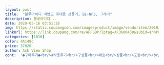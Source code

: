 ```yaml
---
layout: post 
title:  "블루아이디 넥밴드 휴대용 선풍기, BI-NF3, 그레이" 
description: 블루아이디 ..
date: 2020-05-16 03:51:26 
img: https://static.coupangcdn.com/image/product/image/vendoritem/2019/06/03/4587320519/7248e022-9e01-498a-95ae-5f6cdfcda870.jpg 
linkUrl: https://link.coupang.com/re/AFFSDP?lptag=AF3600438&subid=ahnPublicAsk&pageKey=205563217&itemId=605523033&vendorItemId=4587320519&traceid=V0-113-1e5acf6dce998015 
categories: [1016] 
color: 4A148C 
price: 37020 
author: Ask View Shop 
cont:  "●구매후기●<br/>#사용후기<br/>구성품<br/>배송<br/>상품<br/>포장<br/><br/> - 구부림<br/><br/> - 날개<br/><br/> - 디자인<br/><br/> - 머리카락 안들어가요<br/><br/> - 바람세기<br/><br/> - 소음<br/><br/> - 착용감<br/><br/> - 특히 여자분들 ㅋㅋ 이거 머리띠 쓰듯이 쓰지마세요<br/><br/> -작년꺼랑 비교내용있음<br/> -<br/>1.<br/>모터/소음<br/>2.<br/> 가격<br/>3.<br/> 배터리<br/>3단은 지하철이나 실내에서 사용하기엔 소리가 좀 커서<br/>4.<br/> 활용도<br/>BLDC 모터라서 그런지 일단 다른 휴대용선풍기와 비교했을때<br/>[[두번째 구매후기! 시원함이 업그레이드된 상품]]<br/>ㅁ 주의사항 및 말씀드리고싶은거<br/>ㅁ구입동기<br/>ㅁ배송<br/>ㅁ사용후기<br/>같은회사제품 넥밴드선풍기 BI<br/> -NF1제품 구매했었는데<br/>결론부터 말씀드리면 완전 100퍼센트 만족합니다.<br/><br/>구성품으로는 설명서와 USB 연결잭이 들어 있어요<br/>구입상품: 블루베리 넥밴드선풍기 화이트 색상 BI<br/> -NF3<br/>궁금해서 머리카락 살짝 넣어봤는데<br/>귀랑 가까워서 조용한 곳에서는 소리가 좀 크게 느껴질 수 있지만<br/>그때는 그냥 진짜 아이디어 상품이다 하고<br/>그때는 이상한지몰랐는데<br/>그래도 뭐 조용한데서 하고있는게 아니고<br/>그런데 저희집 강아지가 팬부분을 물어뜯어서 ㅠㅠ<br/>그리고 이거 진짜 대박이었던게<br/>근데 이번에꺼는 소음부분에서 엄청 업그레이드 된거같아요<br/>기존에 썻던거는 약간 뭐랄까 안에 척추가들어있는 것 같은느낌이있는데<br/>긴긴 후기 읽어주셔서 감사합니다.<br/><br/>깜박이는 램프도 이쁘긴 하네요<br/>끌때도 버튼을 약12 길게 눌러주면 꺼져요<br/>날개가 작년에산거는 3개였는데<br/>날개는 5개에요<br/>넥밴드 선풍기 혼자 걸고 시원하게 땀 식혔어요<br/>넥밴드선풍기 목에걸고 다니는 사람들이 좀 있더라구요<br/>누렁이 박스 안에 본제품 흰색의 박스로 왔어요<br/>다 머리띠 쓰듯이 자꾸 머리로 넣으려고하더라구요 ㅋㅋㅋ<br/>더위를 많이타서 올여름에는 휴대용선풍기 미리 장만하려고 알아보다가<br/>덜렁덜렁 돌아가지도 않고 걸고 다닐만해요ㅎㅎ<br/>도움이 되셨으면 좋겠습니다^^<br/>디자인 훨씬 이뻐요!!<br/>딱 두배정도 더 시원한거같아요<br/>또 여름에 화장할때 가끔썻는데 딱 얼굴로 바람이 불어오니까 땀도 안나고 좋더라구요<br/>로켓배송으로 시켰는데 다음날 바로 받았어요 .<br/><br/>리뷰처럼 머리카락도 혹시나 걱정했는데 이것도 전혀 아무렇지도 않아요.<br/><br/>많이 조용해져서 사용하는데 전혀 불편함없습니다.<br/><br/>모터도 더 좋은거라고 하니 기대해봅니다<br/>목에거는건데 저희가족들 첨에 줬더니<br/>밖에서 운동하거나 야구장 놀러갔을때 쓰면 딱 좋을거 같아요.<br/><br/>밖에서 하고다니니까 그렇게 시끄러운지는 모르겠더라구요<br/>버튼 길게 누르니까 켜져요 1단계3단계까지 조절 가능하네요<br/>별 기대안하고샀었는데<br/>본제품 박스에 정품인증 홀로그램 스티커 붙어 있어요<br/>빠른 배송 만족 스러웠어요<br/>사진처럼 2중 박스 포장 되어 왔어요<br/>상품페이지 사진보다 실물이 훨씬 이쁘고 고급스러워요<br/>선풍기 바람막 얼굴에 쐬고 그러는거 진짜 싫어하는편인데<br/>선풍기 팬부분을 구부려서 각도랑 높이를 조정할수있는데<br/>실사용량은 써보면서 한번 테스트해보고 추가로 나중에 후기 올리겠습니다.<br/><br/>싸구려 휴대용선풍기랑 마감 자체가 다른거 같아요.<br/><br/>아 그리고 한가지 살짝 걱정되는 점이라면 물티슈로 닦으면 지워질 거 같긴한데<br/>아래 무게 걱정하시는 분 있어서 조카에게 착용시켜봤는데 전혀 무게감 못느끼네요<br/>아무래도 목에 차고다니는거라 흰색이라 자주쓰다보면 때탈수도(?)<br/>아빠는 그레이로 따로 하나 주문해 드려야 겠어요<br/>아주 유용하게 사용할 것 같은 예감이 듭니다... <br/>ㅎㅎ<br/>아직은 날씨가 많이 덥진 않아서 야외에서 써보지는 않았지만<br/>암튼 그때 사길진짜 잘했다 생각했고<br/>야구장 갈때 쓰려고 주문했는데 아빠가 낚시 갈때 쓴다고 자꾸 달라시네요 ㅎ<br/>약간 어깨에 착감기는 디자인이라<br/>약간 팬부분이 뭉뚝한 느낌이랄까??그랬거든요<br/>엄청 땀날때는 3단으로 해요<br/>엄청 시원합니다 손으로 들고쓰는 선풍기 보다 시원한거같아요<br/>여기저기 활용도는 진짜 짱인거 같아요<br/>여름에 운동할때나 등산갈때도 좋을거같고 일반 휴대용선풍기처럼 손에 들고다닐일이 없으니<br/>역시 로켓배송이라 하루만에 배송 빠르고 좋아요!<br/>예전꺼는 약간 소음이 있었어요<br/>오히려 더 고급스러워 보이네요<br/>올여름 오래오래 고장없이 잘 사용했으면 좋겠네요.<br/><br/>올화이트에 선풍기 방향조절 할수 있는 부분에 연한 그레이 색상으로 되어 있어<br/>완충까지 34시간정도 걸리고 7시간정도 사용가능하다는데<br/>왠지 이게 있어야 믿음직하게 느껴지더라구요<br/>외국사람들 다 저거 설마 선풍기야?? 막 신기해하더라구요<br/>요즘 왠만하면 주문후 12일내 받는건 기본인거 같아요 <br/>요즘에 집에서 런닝머신할때 많이 쓰는데 2단정도로하고<br/>운전할때 착용하기에도 좋고 취미로 요리하면서 영상찍는거 좋아하는데<br/>이거는 부드럽게 시원해서 좋아요<br/>이번꺼 주문하고 나니까<br/>이번에 신상 나와서 바로 구매했습니다<br/>이쁘기도 한데 양손이 너무 편해서 좋아요<br/>이상품은 엄청 부드럽게 더 잘 구부려져요<br/>이정도면 배터리는 시중 휴대용선풍기랑 비슷한 수준인것 같습니다.<br/><br/>일단 고민하시는 분들께 저는 강추드려요.<br/> 한번쯤 써볼만한 인싸템같아요ㅋㅋㅋ<br/>일단 넥밴드 형식이라서 착용하면 두손을 편하게 쓸 수 있다는게 젤 큰 장점입니다.<br/><br/>일단 충전기 꽃으면 LED에 불빛이 들어와서 충전상태 한눈에 알 수 있습니다.<br/><br/>작년 8월에 다낭여행가서 막 땀이 줄줄줄거리는데<br/>작년 여름에 너무 더워서 그런지<br/>작년에 구매했던 모델이랑 같이 틀어두고 비교해봤는데<br/>작년에 샀던거는<br/>작년에 야구장에서 우연히 넥밴드선풍기 본게 생각나서 구매했어요.<br/><br/>작년에 인터넷으루 쇼핑하다가 발견해서<br/>잘 안 들어가더라구요ㅋㅋ<br/>저같이 사진찍거나 영상촬영하는 분들에게 특히 추천드리고 싶어요<br/>저는 긴머리인데 억지로 넣은거 아닌이상 머리카락 안걸려요<br/>저는 만족도 200% 입니다.<br/>  돈이 아깝지 않네요<br/>저는 별 다섯개 드립니다!!! .<br/> ★★★.<br/> ★.<br/> ★<br/>정말 맨날맨날 하고 밖에 나갔었어요!!<br/>제가 작년에 쓰던 휴대용선풍기랑 비교했을때 조용한 편이라 아주 만족합니다.<br/><br/>제가 좀 예민보스라 ,,<br/>조용한 편이구요.<br/> 아무래도 목에 걸어 사용하는 제품이다보니<br/>직업 특성상 야외에서 일할일이 많은데 정말 기대가 됩니다<br/>집에 있는 다른 휴대용선풍기랑 비교해본 결과<br/>찍다보면 주방이 완전 난장판되고 땀나고 정신이 하나도 없거든요ㅋㅋㅋ<br/>차이점은,,바람이 좀더 산들바람느낌인거같아요<br/>첨에는 좀 창피??했는데 여름끝나갈 때쯤 보니까<br/>친구들한테 엄청 강추하고있는 상품이라 ㅎㅎㅎ<br/>팬 부분 디자인이 얄쌍하게 되어있고<br/>평상시에는 12단으로 사용하면 무난하게 사용할 수 있을거 같고<br/>포장도 이중포장되어있어요<br/>화이트 주문했어요 때탈까봐 그레이랑 엄청 고민 고민하다가 화이트로 선택했어요<br/>확실히 고급스럽고 잡았을때 실리콘처리가 되어있어서 그런지 감촉도 좋아요.<br/><br/>휴대용선풍기 치고는 고가에 속하는 제품이지만 가격값하는거 같습니다.<br/><br/>휴대폰 사용하기 넘나 좋아요.<br/><br/>흰색이라서 되게 심플하고 이뻐요 ♡<br/>" 
---
```

